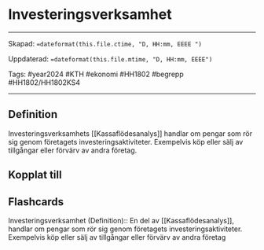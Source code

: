 # Investeringsverksamhet

---

Skapad: `=dateformat(this.file.ctime, "D, HH:mm, EEEE ")`

Uppdaterad: `=dateformat(this.file.mtime, "D, HH:mm, EEEE")`

Tags: #year2024 #KTH #ekonomi #HH1802 #begrepp #HH1802/HH1802KS4

---

## Definition

Investeringsverksamhets [[Kassaflödesanalys]] handlar om pengar som rör sig genom företagets investeringsaktiviteter. Exempelvis köp eller sälj av tillgångar eller förvärv av andra företag.

## Kopplat till

## Flashcards

Investeringsverksamhet (Definition):: En del av [[Kassaflödesanalys]], handlar om pengar som rör sig genom företagets investeringsaktiviteter. Exempelvis köp eller sälj av tillgångar eller förvärv av andra företag
